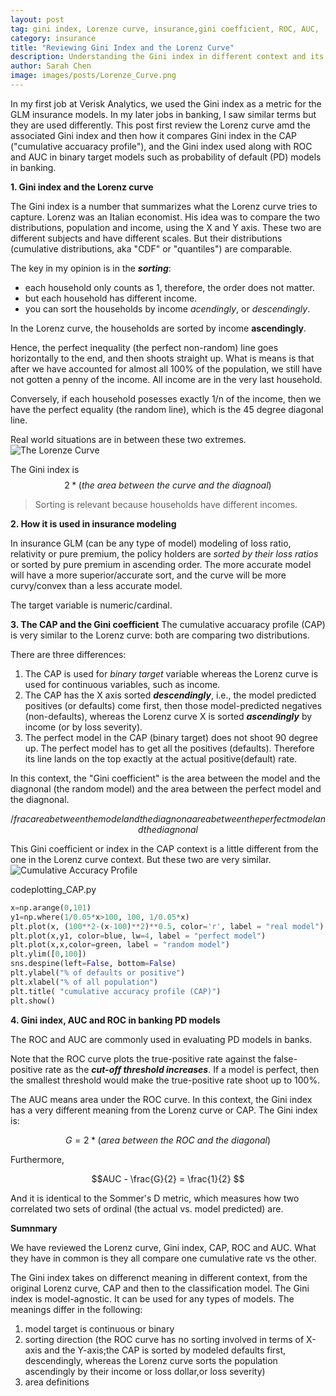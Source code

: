 ```yaml
---
layout: post
tag: gini index, Lorenze curve, insurance,gini coefficient, ROC, AUC,  banks, PD model
category: insurance
title: "Reviewing Gini Index and the Lorenz Curve"
description: Understanding the Gini index in different context and its connections to other metrics
author: Sarah Chen
image: images/posts/Lorenze_Curve.png
---
```

In my first job at Verisk Analytics, we used the Gini index as a metric for the GLM insurance models.  In my later jobs in banking, I saw similar terms but they are used differently.  This post first review the Lorenz curve amd the associated Gini index and then how it compares Gini index in the CAP ("cumulative accuaracy profile"), and the Gini index used along with ROC and AUC in binary target models such as probability of default (PD) models in banking. 

**1. Gini index and the Lorenz curve**

The Gini index is a number that summarizes what the Lorenz curve tries to capture.  Lorenz was an Italian economist.  His idea was to compare the two distributions, population and income, using the X and Y axis.  These two are different subjects and have different scales.  But their distributions (cumulative distributions, aka "CDF" or "quantiles") are comparable.  

The key in my opinion is in the ***sorting***: 
- each household only counts as 1, therefore, the order does not matter. 
- but each household has different income.
- you can sort the households by income *acendingly*, or *descendingly*. 

In the Lorenz curve, the households are sorted by income **ascendingly**.  

Hence, the perfect inequality (the perfect non-random) line goes horizontally to the end, and then shoots straight up.  What is means is that after we have accounted for almost all 100% of the population, we still have not gotten a penny of the income. All income are in the very last household. 

Conversely, if each household posesses exactly 1/n of the income, then we have the perfect equality (the random line), which is the 45 degree diagonal line. 

Real world situations are in between these two extremes. 
![The Lorenze Curve]("/images/posts/Lorenze_Curve.png")

The Gini index is $$2*(the\:area\:between\:the\:curve\:and\:the\:diagnoal)$$

> Sorting is relevant because households have different incomes. 

**2. How it is used in insurance modeling**

In insurance GLM (can be any type of model) modeling of loss ratio, relativity or pure premium, the policy holders are *sorted by their loss ratios* or sorted by pure premium in ascending order. The more accurate model will have a more superior/accurate sort, and the curve will be more curvy/convex than a less accurate model.  

The target variable is numeric/cardinal. 

**3. The CAP and the Gini coefficient**
The cumulative accuaracy profile (CAP) is very similar to the Lorenz curve: both are comparing two distributions.  

There are three differences:
1. The CAP is used for *binary target* variable whereas the Lorenz curve is used for continuous variables, such as income. 
2. The CAP has the X axis sorted ***descendingly***, i.e., the model predicted positives (or defaults) come first, then those model-predicted negatives (non-defaults), whereas the Lorenz curve X is sorted ***ascendingly*** by income (or by loss severity).  
3. The perfect model in the CAP (binary target) does not shoot 90 degree up.  The perfect model has to get all the positives (defaults).  Therefore its line lands on the top exactly at the actual positive(default) rate. 

In this context, the "Gini coefficient" is the area between the model and the diagnonal (the random model) and the area between the perfect model and the diagnonal. 

$$/frac{area between the model and the diagnona}{area between the perfect model and the diagnonal}$$

This Gini coefficient or index in the CAP context is a little different from the one in the Lorenz curve context.  But these two are very similar.   
![Cumulative Accuracy Profile]("/images/posts/Gini_coefficient.PNG")
<div class="code-head"><span>code</span>plotting_CAP.py</div> 

```python
x=np.arange(0,101)
y1=np.where(1/0.05*x>100, 100, 1/0.05*x)
plt.plot(x, (100**2-(x-100)**2)**0.5, color='r', label = "real model")
plt.plot(x,y1, color=blue, lw=4, label = "perfect model")
plt.plot(x,x,color=green, label = "random model")
plt.ylim([0,100])
sns.despine(left=False, bottom=False)
plt.ylabel("% of defaults or positive")
plt.xlabel("% of all population")
plt.title( "cumulative accuracy profile (CAP)")
plt.show()
```

**4. Gini index, AUC and ROC in banking PD models**

The ROC and AUC are commonly used in evaluating PD models in banks.   

Note that the ROC curve plots the true-positive rate against the false-positive rate as the ***cut-off threshold increases***.  If a model is perfect, then the smallest threshold would make the true-positive rate shoot up to 100%. 

The AUC means area under the ROC curve.  In this context, the Gini index has a very different meaning from the Lorenz curve or CAP.  The Gini index is:

$$G = 2*(area\:between\:the\:ROC\:and\:the\:diagonal)$$

Furthermore, 

$$AUC - \frac{G}{2} = \frac{1}{2}  $$

And it is identical to the Sommer's D metric, which measures how two correlated two sets of ordinal (the actual vs. model predicted) are. 

**Sumnmary**

We have reviewed the Lorenz curve, Gini index, CAP, ROC and AUC.   What they have in common is they all compare one cumulative rate vs the other.  

The Gini index takes on differenct meaning in different context, from the original Lorenz curve, CAP and then to the classification model. The Gini index is model-agnostic.  It can be used for any types of models. 
The meanings differ in the following:
1. model target is continuous or binary
2. sorting direction (the ROC curve has no sorting involved in terms of X-axis and the Y-axis;the CAP is sorted by modeled defaults first, descendingly, whereas the Lorenz curve sorts the population ascendingly by their income or loss dollar,or loss severity)
3. area definitions


